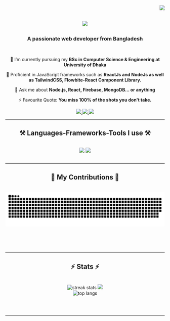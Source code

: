 <img align="right" src="https://visitor-badge.laobi.icu/badge?page_id=tahmid-ahnaf.tahmid-ahnaf" />

<h1 align="center">
    <img src="https://readme-typing-svg.herokuapp.com/?font=Righteous&size=35&center=true&vCenter=true&width=500&height=70&duration=4000&lines=Hi+There!+👋;+I'm+Ahnaf+Tahmid!;" />
</h1>

<h3 align="center">A passionate web developer from Bangladesh</h3>

<br/>

<div align="center">
 
 🔭 I’m currently pursuing my **BSc in Computer Science & Engineering at University of Dhaka**
 
 🌱 Proficient in JavaScript frameworks such as **ReactJs and NodeJs as well as TailwindCSS, Flowbite-React Component Library.**

💬 Ask me about **Node.js, React, Firebase, MongoDB... or anything**

⚡ Favourite Quote: **You miss 100% of the shots you don't take.**

 </div>
 
<div align="center"> 
  <a href="mailto:atahmid928@gmail.com">
    <img src="https://img.shields.io/badge/Gmail-333333?style=for-the-badge&logo=gmail&logoColor=red" />
  </a>
  <a href="https://www.linkedin.com/in/ahnaftahmidhere" target="_blank">
    <img src="https://img.shields.io/badge/LinkedIn-0077B5?style=for-the-badge&logo=linkedin&logoColor=white" target="_blank" />
  </a>
  <a href="https://ahnaf-tahmid-portfolio.web.app" target="_blank">
     <img src="https://img.shields.io/badge/Portfolio-FF5722?style=for-the-badge&logo=todoist&logoColor=white" target="_blank" /> <!-- sqlite, safari, google-chrome are other good icon options -->
  </a>
</div>

 <hr/>
 
<h2 align="center">⚒️ Languages-Frameworks-Tools I use ⚒️</h2>
<br/>
<div align="center">
    <img src="https://skillicons.dev/icons?i=react,tailwind,bootstrap,html,css,vscode,github,figma,git" />
    <img src="https://skillicons.dev/icons?i=nodejs,javascript,typescript,express,firebase,mongodb,c,java,nextjs,mysql" /><br>
</div>

<br/>
<hr/>

<div align="center">
  <h2>🐍 My Contributions 🐍</h2>
  <br>
  <img alt="snake eating my contributions" src="https://raw.githubusercontent.com/tahmid-ahnaf/tahmid-ahnaf/output/github-contribution-grid-snake.svg" />
  
  <br/><br/><br/>
</div>

<hr/>

<h2 align="center">⚡ Stats ⚡</h2>
<br>
<div align=center>
  <img width=390 src="https://github-readme-streak-stats.herokuapp.com/?user=tahmid-ahnaf&theme=vue-dark&hide_border=true" alt="streak stats"/>
  <img width=390 src="https://github-readme-stats.vercel.app/api?username=tahmid-ahnaf&theme=vue-dark&show_icons=true&hide_border=true&count_private=true" />
  <br/>
  <img width=325 align="center" src="https://github-readme-stats.vercel.app/api/top-langs/?username=tahmid-ahnaf&theme=vue-dark&show_icons=true&hide_border=true&layout=compact" alt="top langs" />
</div>

<br/><br/>

<hr/>

<br/>
<br/>
